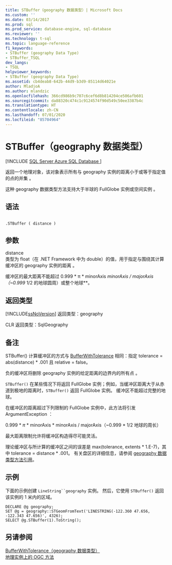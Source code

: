 ```yaml
---
title: STBuffer（geography 数据类型）| Microsoft Docs
ms.custom: ''
ms.date: 03/14/2017
ms.prod: sql
ms.prod_service: database-engine, sql-database
ms.reviewer: ''
ms.technology: t-sql
ms.topic: language-reference
f1_keywords:
- STBuffer (geography Data Type)
- STBuffer_TSQL
dev_langs:
- TSQL
helpviewer_keywords:
- STBuffer (geography Data Type)
ms.assetid: cb4deab8-642b-44d9-b3d9-85114d64021e
author: MladjoA
ms.author: mlandzic
ms.openlocfilehash: 366cd986b9c707c6cef6d8b814204ce506afb601
ms.sourcegitcommit: da88320c474c1c9124574f90d549c50ee3387b4c
ms.translationtype: HT
ms.contentlocale: zh-CN
ms.lasthandoff: 07/01/2020
ms.locfileid: "85704964"
---
```

# <a name="stbuffer-geography-data-type"></a>STBuffer（geography 数据类型）
[!INCLUDE [SQL Server Azure SQL Database ](../../includes/applies-to-version/sql-asdb.md)]

  返回一个地理对象，该对象表示所有与 geography 实例的距离小于或等于指定值的点的并集  。  
  
 这种 geography 数据类型方法支持大于半球的 FullGlobe 实例或空间实例  。  
  
## <a name="syntax"></a>语法  
  
```  
  
.STBuffer ( distance )  
```  
  
## <a name="arguments"></a>参数  
 distance   
 类型为 float（在 .NET Framework 中为 double）的值，用于指定与围绕其计算缓冲区的 geography 实例的距离    。  
  
 缓冲区的最大距离不能超过 0.999 \* π * minorAxis *minorAxis / majorAxis（~0.999* 1/2 的地球圆周）或整个地球\*\*。  
  
## <a name="return-types"></a>返回类型  
 [!INCLUDE[ssNoVersion](../../includes/ssnoversion-md.md)] 返回类型：geography   
  
 CLR 返回类型：SqlGeography   
  
## <a name="remarks"></a>备注  
 STBuffer() 计算缓冲区的方式与 [BufferWithTolerance](../../t-sql/spatial-geography/bufferwithtolerance-geography-data-type.md) 相同：指定 tolerance = abs(distance) \* .001 且 relative = false。  
  
 负的缓冲区将删除 geography 实例的给定距离的边界内的所有点  。  
  
 `STBuffer()` 在某些情况下将返回 FullGlobe 实例；例如，当缓冲区距离大于从赤道到极地的距离时，`STBuffer()` 返回 FullGlobe 实例。 缓冲区不能超过完整的地球。  
  
 在缓冲区的距离超过下列限制的 FullGlobe 实例中，此方法将引发 ArgumentException   ：  
  
 0.999 \* *π* * minorAxis \* minorAxis / majorAxis（~0.999 \* 1/2 地球的周长）  
  
 最大距离限制允许将缓冲区构造得尽可能灵活。  
  
 理论缓冲区与所计算的缓冲区之间的误差是 max(tolerance, extents * 1.E-7)，其中 tolerance = distance \* .001。 有关盘区的详细信息，请参阅 [geography 数据类型方法引用](https://msdn.microsoft.com/library/028e6137-7128-4c74-90a7-f7bdd2d79f5e)。  
  
## <a name="examples"></a>示例  
 下面的示例创建 `LineString``geography` 实例。 然后，它使用 `STBuffer()` 返回该实例的 1 米内的区域。  
  
```  
DECLARE @g geography;  
SET @g = geography::STGeomFromText('LINESTRING(-122.360 47.656, -122.343 47.656)', 4326);  
SELECT @g.STBuffer(1).ToString();  
```  
  
## <a name="see-also"></a>另请参阅  
 [BufferWithTolerance（geography 数据类型）](../../t-sql/spatial-geography/bufferwithtolerance-geography-data-type.md)   
 [地理实例上的 OGC 方法](../../t-sql/spatial-geography/ogc-methods-on-geography-instances.md)  
  
  

